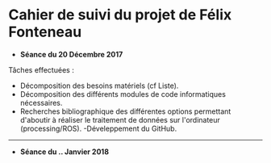 # Cahier de suivi du projet de Félix Fonteneau


- **Séance du 20 Décembre 2017**

Tâches effectuées :
- Décomposition des besoins matériels (cf Liste).
- Décomposition des différents modules de code informatiques nécessaires.
- Recherches bibliographique des différentes options permettant d'aboutir à réaliser le traitement de données sur l'ordinateur (processing/ROS).
-Déveleppement du GitHub.
***

- **Séance du .. Janvier 2018**
